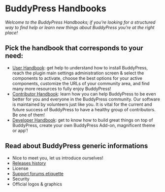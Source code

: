 # BuddyPress Handbooks

_Welcome to the BuddyPress Handbooks; if you’re looking for a structured way to find help or learn new things about BuddyPress you’re at the right place!_

## Pick the handbook that corresponds to your need:

- [User Handbook](./user/README.md): get help to understand how to install BuddyPress, reach the plugin main settings administration screen & select the components to activate, choose the best options for your active components, customize the URLs of your community area, and find many more resources to fully enjoy BuddyPress!
- [Contributor Handbook](./contributor/README.md): learn how you can help BuddyPress to be even better for you and everyone in the BuddyPress community. Our software is maintained by volunteers just like you. It is vital for the current and future success of BuddyPress to have a healthy group of contributors. Be one of them!
- [Developer Handbook](./developer/README.md): get to know how to build great things on top of BuddyPress, create your own BuddyPress Add-on, magnificent theme or app’!

## Read about BuddyPress generic informations

- Nice to meet you, let us introduce ourselves!
- [Releases history](./changelogs/README.md)
- License
- [Support forums etiquette](./etiquette.md)
- Security
- Official logos & graphics
